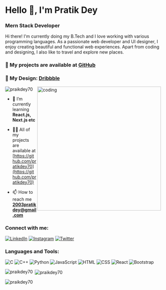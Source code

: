 # Hello 👋, I'm Pratik Dey

### Mern Stack Developer

Hi there! I'm currently doing my B.Tech and I love working with various programming languages. As a passionate web developer and UI designer, I enjoy creating beautiful and functional web experiences. Apart from coding and designing, I also like to travel and explore new places.

### 📂 My projects are available at [GitHub](https://github.com/pratikdey70)
### 📄 My Design: [Dribbble](https://dribbble.com/pratik70)

<img align="right" alt="coding" width="400" src="https://i.pinimg.com/originals/75/e7/ef/75e7ef7aa27009befb076509382b86b8.gif">

<p align="left"> <img src="https://komarev.com/ghpvc/?username=praikdey70&label=Profile%20views&color=0e75b6&style=flat" alt="praikdey70" /> </p>

- 🌱 I’m currently learning **React.js, Next.js etc**

- 👨‍💻 All of my projects are available at [https://github.com/pratikdey70](https://github.com/pratikdey70)

- 📫 How to reach me **2003pratikdey@gmail.com**

### Connect with me:
[![LinkedIn](https://img.shields.io/badge/LinkedIn-Profile-blue)](https://www.linkedin.com/in/pratik-dey-ab017322a/)
[![Instagram](https://img.shields.io/badge/Instagram-Profile-purple)](https://www.instagram.com/yourinstagram)
[![Twitter](https://img.shields.io/badge/Twitter-Profile-blue)](https://x.com/DesignPratik70)

### Languages and Tools:
![C](https://img.shields.io/badge/-C-000?&logo=C)
![C++](https://img.shields.io/badge/-C++-000?&logo=C%2B%2B)
![Python](https://img.shields.io/badge/-Python-000?&logo=Python)
![JavaScript](https://img.shields.io/badge/-JavaScript-000?&logo=JavaScript)
![HTML](https://img.shields.io/badge/-HTML-000?&logo=HTML5)
![CSS](https://img.shields.io/badge/-CSS-000?&logo=CSS3)
![React](https://img.shields.io/badge/-React-000?&logo=React)
![Bootstrap](https://img.shields.io/badge/-Bootstrap-000?&logo=Bootstrap)


<p><img align="left" src="https://github-readme-stats.vercel.app/api/top-langs?username=praikdey70&show_icons=true&locale=en&layout=compact" alt="praikdey70" /></p>

<p>&nbsp;<img align="center" src="https://github-readme-stats.vercel.app/api?username=praikdey70&show_icons=true&locale=en" alt="praikdey70" /></p>

<p><img align="center" src="https://github-readme-streak-stats.herokuapp.com/?user=praikdey70&" alt="praikdey70" /></p>

